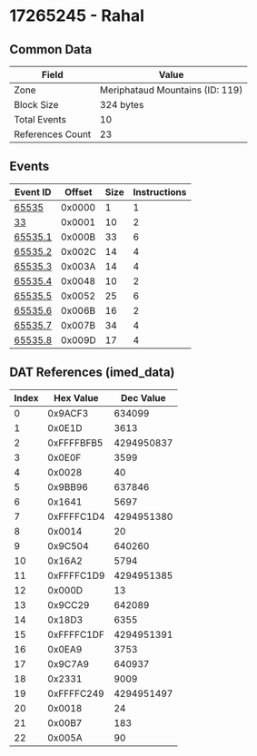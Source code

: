 # 17265245 - Rahal

## Common Data

| Field            | Value                           |
|------------------|---------------------------------|
| Zone             | Meriphataud Mountains (ID: 119) |
| Block Size       | 324 bytes                       |
| Total Events     | 10                              |
| References Count | 23                              |

## Events

| Event ID                | Offset   |   Size |   Instructions |
|-------------------------|----------|--------|----------------|
| [65535](./65535.md)     | 0x0000   |      1 |              1 |
| [33](./33.md)           | 0x0001   |     10 |              2 |
| [65535.1](./65535.1.md) | 0x000B   |     33 |              6 |
| [65535.2](./65535.2.md) | 0x002C   |     14 |              4 |
| [65535.3](./65535.3.md) | 0x003A   |     14 |              4 |
| [65535.4](./65535.4.md) | 0x0048   |     10 |              2 |
| [65535.5](./65535.5.md) | 0x0052   |     25 |              6 |
| [65535.6](./65535.6.md) | 0x006B   |     16 |              2 |
| [65535.7](./65535.7.md) | 0x007B   |     34 |              4 |
| [65535.8](./65535.8.md) | 0x009D   |     17 |              4 |

## DAT References (imed_data)

|   Index | Hex Value   |   Dec Value |
|---------|-------------|-------------|
|       0 | 0x9ACF3     |      634099 |
|       1 | 0x0E1D      |        3613 |
|       2 | 0xFFFFBFB5  |  4294950837 |
|       3 | 0x0E0F      |        3599 |
|       4 | 0x0028      |          40 |
|       5 | 0x9BB96     |      637846 |
|       6 | 0x1641      |        5697 |
|       7 | 0xFFFFC1D4  |  4294951380 |
|       8 | 0x0014      |          20 |
|       9 | 0x9C504     |      640260 |
|      10 | 0x16A2      |        5794 |
|      11 | 0xFFFFC1D9  |  4294951385 |
|      12 | 0x000D      |          13 |
|      13 | 0x9CC29     |      642089 |
|      14 | 0x18D3      |        6355 |
|      15 | 0xFFFFC1DF  |  4294951391 |
|      16 | 0x0EA9      |        3753 |
|      17 | 0x9C7A9     |      640937 |
|      18 | 0x2331      |        9009 |
|      19 | 0xFFFFC249  |  4294951497 |
|      20 | 0x0018      |          24 |
|      21 | 0x00B7      |         183 |
|      22 | 0x005A      |          90 |
